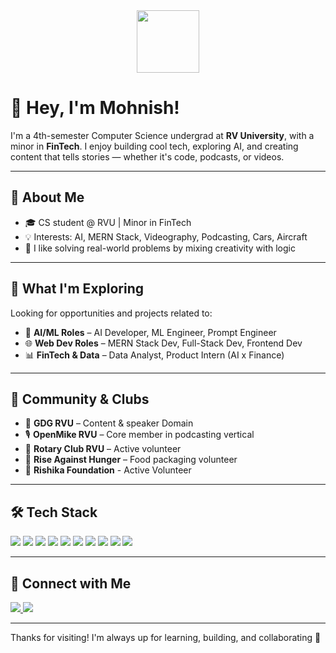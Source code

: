 <div align="center">
  <a href="https://gssoc.girlscript.tech/leaderboard">
    <img src="https://raw.githubusercontent.com/GSSoC24/Postman-Challenge/main/docs/assets/Postman%20White.png" width="100px" height="100px" />
  </a>
</div>

# 👋 Hey, I'm Mohnish!

I'm a 4th-semester Computer Science undergrad at **RV University**, with a minor in **FinTech**. I enjoy building cool tech, exploring AI, and creating content that tells stories — whether it's code, podcasts, or videos.

---

## 🧠 About Me

- 🎓 CS student @ RVU | Minor in FinTech  
- 💡 Interests: AI, MERN Stack, Videography, Podcasting, Cars, Aircraft  
- 🧩 I like solving real-world problems by mixing creativity with logic  

---

## 💼 What I'm Exploring

Looking for opportunities and projects related to:

- 🧠 **AI/ML Roles** – AI Developer, ML Engineer, Prompt Engineer  
- 🌐 **Web Dev Roles** – MERN Stack Dev, Full-Stack Dev, Frontend Dev  
- 📊 **FinTech & Data** – Data Analyst, Product Intern (AI x Finance)

---

## 🌱 Community & Clubs

- 📢 **GDG RVU** – Content & speaker Domain  
- 🎙️ **OpenMike RVU** – Core member in podcasting vertical  
- 🤝 **Rotary Club RVU** – Active volunteer  
- 🍱 **Rise Against Hunger** – Food packaging volunteer
- 🍱 **Rishika Foundation** - Active Volunteer

---

## 🛠️ Tech Stack

<p align="left">
  <img src="https://img.shields.io/badge/JavaScript-F7DF1E?logo=javascript&logoColor=000" />
  <img src="https://img.shields.io/badge/Python-3776AB?logo=python&logoColor=fff" />
  <img src="https://img.shields.io/badge/Solidity-363636?logo=solidity&logoColor=white" />
  <img src="https://img.shields.io/badge/React-20232A?logo=react&logoColor=61DAFB" />
  <img src="https://img.shields.io/badge/Node.js-339933?logo=nodedotjs&logoColor=fff" />
  <img src="https://img.shields.io/badge/Express.js-000000?logo=express&logoColor=fff" />
  <img src="https://img.shields.io/badge/MongoDB-47A248?logo=mongodb&logoColor=fff" />
  <img src="https://img.shields.io/badge/TensorFlow-FF6F00?logo=tensorflow&logoColor=fff" />
  <img src="https://img.shields.io/badge/Git-F05032?logo=git&logoColor=fff" />
  <img src="https://img.shields.io/badge/Postman-FF6C37?logo=postman&logoColor=fff" />
</p>

---

## 🔗 Connect with Me

<p align="left">
  <a href="https://www.linkedin.com/in/mohnish-gunashekar-naidu-10ba3a231/" target="_blank">
    <img src="https://img.shields.io/badge/LinkedIn-0A66C2?style=flat&logo=linkedin&logoColor=white" />
  </a>
  <a href="https://github.com/Mohnish-140605" target="_blank">
    <img src="https://img.shields.io/badge/GitHub-181717?style=flat&logo=github&logoColor=white" />
  </a>
</p>

---

Thanks for visiting! I'm always up for learning, building, and collaborating 🙂  
